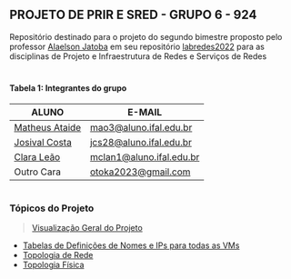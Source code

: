 ## PROJETO DE PRIR E SRED - GRUPO 6 - 924

Repositório destinado para o projeto do segundo bimestre proposto pelo professor [Alaelson Jatoba](https://github.com/alaelson) em seu repositório [labredes2022](https://github.com/alaelson/labredes2022/blob/main/README.md) para as disciplinas de Projeto e Infraestrutura de Redes e Serviços de Redes

# 

#### Tabela 1: Integrantes do grupo
 
|                    ALUNO                          |          E-MAIL          |
|---------------------------------------------------|--------------------------|
|[Matheus Ataide](https://github.com/Matheus-Ataide)| mao3@aluno.ifal.edu.br   | 
|[Josival Costa](https://github.com/Josival)        | jcs28@aluno.ifal.edu.br  | 
|[Clara Leão](https://github.com/mariaclaraleao)    | mclan1@aluno.ifal.edu.br | 
|Outro Cara                                         | otoka2023@gmail.com      |

# 

### Tópicos do Projeto
> [Visualização Geral do Projeto](https://github.com/Josival/TrabalhoRedes/blob/main/Projeto/README.md)
- [Tabelas de Definições de Nomes e IPs para todas as VMs](https://github.com/Josival/TrabalhoRedes/blob/main/Tabelas.md)
- [Topologia de Rede](https://github.com/Josival/TrabalhoRedes/blob/main/Topologia%20de%20Rede.md)
- [Topologia Física](https://github.com/Josival/Grupo-6_PRIR-SRED/blob/main/Parte%20F%C3%ADsica.md)

#
